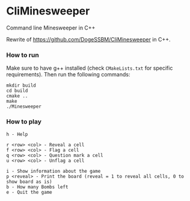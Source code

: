 # CliMinesweeper
Command line Minesweeper in C++

Rewrite of https://github.com/DogeSSBM/CliMinesweeper in C++.

### How to run
Make sure to have g++ installed (check `CMakeLists.txt` for specific requirements). Then run the following commands:
```
mkdir build
cd build
cmake ..
make
./Minesweeper
```

### How to play
```
h - Help

r <row> <col> - Reveal a cell
f <row> <col> - Flag a cell
q <row> <col> - Question mark a cell
u <row> <col> - Unflag a cell

i - Show information about the game
p <reveal> - Print the board (reveal = 1 to reveal all cells, 0 to show board as is) 
b - How many Bombs left
e - Quit the game
```
